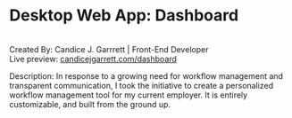<h1>Desktop Web App: Dashboard</h1><br>
Created By: Candice J. Garrrett | Front-End Developer<br>
Live preview: <a href="https://www.candicejgarrett.com/dashboard" target="_blank">candicejgarrett.com/dashboard</a>
<br>

Description: In response to a growing need for workflow management and transparent communication, I took the initiative to create a personalized workflow management tool for my current employer. It is entirely customizable, and built from the ground up.
